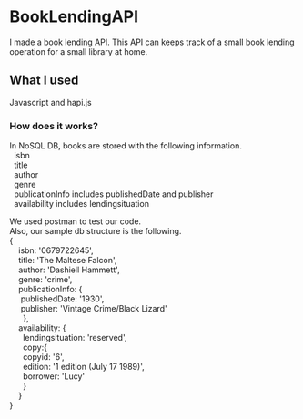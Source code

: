 # BookLendingAPI
I made a book lending API. This API can keeps track of a small book lending operation for a small library at home.

## What I used
Javascript and hapi.js

### How does it works?
In NoSQL DB, books are stored with the following information.<br />
&nbsp;&nbsp;isbn<br />
&nbsp;&nbsp;title<br />
&nbsp;&nbsp;author<br />
&nbsp;&nbsp;genre<br />
&nbsp;&nbsp;publicationInfo includes publishedDate and publisher<br />
&nbsp;&nbsp;availability includes lendingsituation<br />



We used postman to test our code. <br />
Also, our sample db structure is the following. <br />
{ <br />
    &nbsp;&nbsp;&nbsp; isbn: '0679722645', <br />
    &nbsp;&nbsp;&nbsp; title: 'The Maltese Falcon', <br />
    &nbsp;&nbsp;&nbsp; author: 'Dashiell Hammett', <br />
    &nbsp;&nbsp;&nbsp; genre: 'crime', <br />
    &nbsp;&nbsp;&nbsp; publicationInfo: { <br />
    &nbsp;&nbsp;&nbsp;&nbsp;&nbsp;publishedDate: '1930', <br />
    &nbsp;&nbsp;&nbsp;&nbsp;&nbsp;publisher: 'Vintage Crime/Black Lizard' <br />
    &nbsp;&nbsp;&nbsp;&nbsp;&nbsp; }, <br />
    &nbsp;&nbsp;&nbsp; availability: { <br />
    &nbsp;&nbsp;&nbsp;&nbsp;&nbsp; lendingsituation: 'reserved', <br />
    &nbsp;&nbsp;&nbsp;&nbsp;&nbsp;         copy:{ <br />
    &nbsp;&nbsp;&nbsp;&nbsp;&nbsp;          copyid: '6', <br />
    &nbsp;&nbsp;&nbsp;&nbsp;&nbsp;          edition: '1 edition (July 17 1989)', <br />
    &nbsp;&nbsp;&nbsp;&nbsp;&nbsp;          borrower: 'Lucy' <br />
    &nbsp;&nbsp;&nbsp;&nbsp;&nbsp;         } <br />
  &nbsp;&nbsp;&nbsp; } <br />
} <br />


